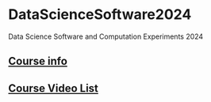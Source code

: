 # DataScienceSoftware2024
Data Science Software and Computation Experiments 2024

## [Course info](https://pool-sunshine-1a4.notion.site/Data-Science-Software-and-Computation-Experiments-2024-4753fbae4e5c4bc08e8c112a79e9f1b6)
## [Course Video List](https://tjwei.github.io/tjwvideo/DataScienceSoftware2024.html)

